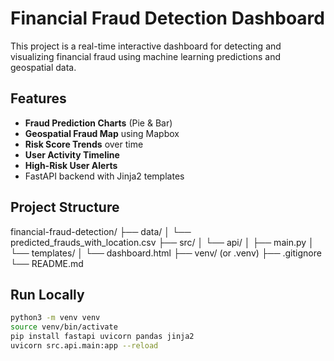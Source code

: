 # Financial Fraud Detection Dashboard

This project is a real-time interactive dashboard for detecting and visualizing financial fraud using machine learning predictions and geospatial data.

## Features

- **Fraud Prediction Charts** (Pie & Bar)
- **Geospatial Fraud Map** using Mapbox
- **Risk Score Trends** over time
- **User Activity Timeline**
- **High-Risk User Alerts**
- FastAPI backend with Jinja2 templates

##  Project Structure

financial-fraud-detection/
├── data/
│ └── predicted_frauds_with_location.csv
├── src/
│ └── api/
│ ├── main.py
│ └── templates/
│ └── dashboard.html
├── venv/ (or .venv)
├── .gitignore
└── README.md


## Run Locally

```bash
python3 -m venv venv
source venv/bin/activate
pip install fastapi uvicorn pandas jinja2
uvicorn src.api.main:app --reload
